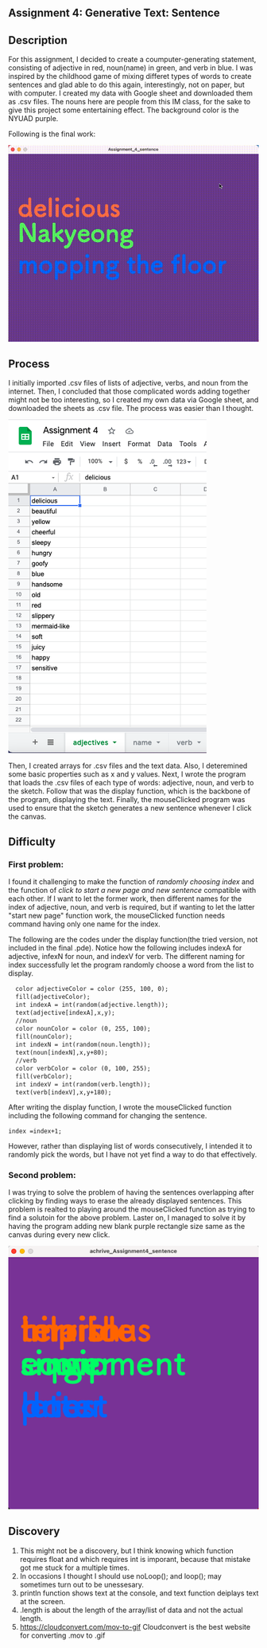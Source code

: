 ## Assignment 4: Generative Text: Sentence 

## Description
For this assignment, I decided to create a coumputer-generating statement, consisting of adjective in red, noun(name) in green, and verb in blue.
I was inspired by the childhood game of mixing differet types of words to create sentences and glad able to do this again, interestingly, not on paper, but with computer. I created my data with Google sheet and downloaded them as .csv files. The nouns here are people from this IM class, for the sake to give this project some entertaining effect. The background color is the NYUAD purple. 

Following is the final work:

![](sentence.gif)

## Process
I initially imported .csv files of lists of adjective, verbs, and noun from the internet. Then, I concluded that those complicated words adding together might not be too interesting, so I created my own data via Google sheet, and downloaded the sheets as .csv file. The process was easier than I thought.

![](sheet.png)

Then, I created arrays for .csv files and the text data. Also, I deteremined some basic properties such as x and y values. Next, I wrote the program that loads the .csv files of each type of words: adjective, noun, and verb to the sketch. Follow that was the display function, which is the backbone of the program, displaying the text. Finally, the mouseClicked program was used to ensure that the sketch generates a new sentence whenever I click the canvas. 

## Difficulty
### First problem:
I found it challenging to make the function of *randomly choosing index* and the function of *click to start a new page and new sentence* compatible with each other. If I want to let the former work, then different names for the index of adjective, noun, and verb is required, but if wanting to let the latter "start new page" function work, the mouseClicked function needs command having only one name for the index. 

The following are the codes under the display function(the tried version, not included in the final .pde). Notice how the following includes indexA for adjective, infexN for noun, and indexV for verb. The different naming for index successfully let the program randomly choose a word from the list to display.
```
  color adjectiveColor = color (255, 100, 0);
  fill(adjectiveColor);
  int indexA = int(random(adjective.length)); 
  text(adjective[indexA],x,y);
  //noun
  color nounColor = color (0, 255, 100);
  fill(nounColor);
  int indexN = int(random(noun.length));  
  text(noun[indexN],x,y+80);
  //verb
  color verbColor = color (0, 100, 255);    
  fill(verbColor);
  int indexV = int(random(verb.length));  
  text(verb[indexV],x,y+180);
```
After writing the display function, I wrote the mouseClicked function including the following command for changing the sentence.  
```
index =index+1;
```
However, rather than displaying list of words consecutively, I intended it to randomly pick the words, but I have not yet find a way to do that effectively.

### Second problem:
I was trying to solve the problem of having the sentences overlapping after clicking by finding ways to erase the already displayed sentences. This problem is realted to playing around the mouseClicked function as trying to find a solutoin for the above problem. Laster on, I managed to solve it by having the program adding new blank purple rectangle size same as the canvas during every new click.

![](overlapping.png)

## Discovery 
1. This might not be a discovery, but I think knowing which function requires float and which requires int is imporant, because that mistake got me stuck for a multiple times.  
2. In occasions I thought I should use noLoop(); and loop(); may sometimes turn out to be unessesary. 
3. println function shows text at the console, and text function deiplays text at the screen.
4. .length is about the length of the array/list of data and not the actual length.
5. https://cloudconvert.com/mov-to-gif Cloudconvert is the best website for converting .mov to .gif
